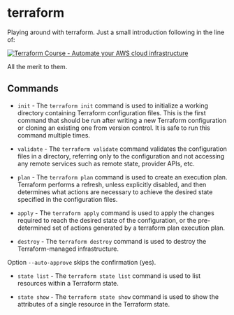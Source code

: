 # terraform
Playing around with terraform. Just a small introduction following in the line of:

[![Terraform Course - Automate your AWS cloud infrastructure](https://img.youtube.com/vi/SLB_c_ayRMo/0.jpg)](https://www.youtube.com/watch?v=SLB_c_ayRMo)

All the merit to them.

## Commands

* `init` - The `terraform init` command is used to initialize a working directory containing Terraform configuration files. This is the first command that should be run after writing a new Terraform configuration or cloning an existing one from version control. It is safe to run this command multiple times.

* `validate` - The `terraform validate` command validates the configuration files in a directory, referring only to the configuration and not accessing any remote services such as remote state, provider APIs, etc.

* `plan` - The `terraform plan` command is used to create an execution plan. Terraform performs a refresh, unless explicitly disabled, and then determines what actions are necessary to achieve the desired state specified in the configuration files.

* `apply` - The `terraform apply` command is used to apply the changes required to reach the desired state of the configuration, or the pre-determined set of actions generated by a terraform plan execution plan.

* `destroy` - The `terraform destroy` command is used to destroy the Terraform-managed infrastructure.

Option `--auto-approve` skips the confirmation (yes).

* `state list` - The `terraform state list` command is used to list resources within a Terraform state.

* `state show` - The `terraform state show` command is used to show the attributes of a single resource in the Terraform state.

